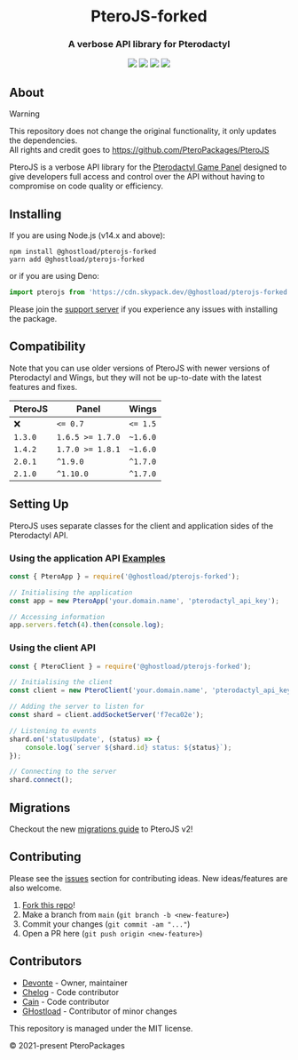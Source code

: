 <h1 align="center">PteroJS-forked</h1>
<h3 align="center"><strong>A verbose API library for Pterodactyl</strong></h3>
<p align="center"><a href="https://discord.com/invite/dwcfTjgn7S" type="_blank"><img src="https://img.shields.io/badge/discord-invite-5865f2?style=for-the-badge&logo=discord&logoColor=white"></a> <img src="https://img.shields.io/badge/version-2.2.2-3572A5?style=for-the-badge"> <img src="https://img.shields.io/github/issues/PteroPackages/PteroJS.svg?style=for-the-badge"> <a href="https://pteropackages.github.io/PteroJS/" type="_blank"><img src="https://img.shields.io/badge/docs-typedoc-e67e22?style=for-the-badge"></a></p>

## About
> [!WARNING]
> This repository does not change the original functionality, it only updates the dependencies. <br>
> All rights and credit goes to https://github.com/PteroPackages/PteroJS

PteroJS is a verbose API library for the [Pterodactyl Game Panel](https://pterodactyl.io) designed to give developers full access and control over the API without having to compromise on code quality or efficiency.

## Installing

If you are using Node.js (v14.x and above):

```
npm install @ghostload/pterojs-forked
yarn add @ghostload/pterojs-forked
```

or if you are using Deno:
```js
import pterojs from 'https://cdn.skypack.dev/@ghostload/pterojs-forked';
```

Please join the [support server](https://discord.com/invite/dwcfTjgn7S) if you experience any issues with installing the package.

## Compatibility

Note that you can use older versions of PteroJS with newer versions of Pterodactyl and Wings, but they will not be up-to-date with the latest features and fixes.

| PteroJS | Panel            | Wings    |
| ------- | ---------------- | -------- |
| ❌      | `<= 0.7`         | `<= 1.5` |
| `1.3.0` | `1.6.5 >= 1.7.0` | `~1.6.0` |
| `1.4.2` | `1.7.0 >= 1.8.1` | `~1.6.0` |
| `2.0.1` | `^1.9.0`         | `^1.7.0` |
| `2.1.0` | `^1.10.0`        | `^1.7.0` |

## Setting Up

PteroJS uses separate classes for the client and application sides of the Pterodactyl API.

### Using the application API [Examples](./examples/)

```js
const { PteroApp } = require('@ghostload/pterojs-forked');

// Initialising the application
const app = new PteroApp('your.domain.name', 'pterodactyl_api_key');

// Accessing information
app.servers.fetch(4).then(console.log);
```

### Using the client API

```js
const { PteroClient } = require('@ghostload/pterojs-forked');

// Initialising the client
const client = new PteroClient('your.domain.name', 'pterodactyl_api_key');

// Adding the server to listen for
const shard = client.addSocketServer('f7eca02e');

// Listening to events
shard.on('statusUpdate', (status) => {
    console.log(`server ${shard.id} status: ${status}`);
});

// Connecting to the server
shard.connect();
```

## Migrations

Checkout the new [migrations guide](./migrations/v2-0-1.md) to PteroJS v2!

## Contributing

Please see the [issues](https://github.com/PteroPackages/PteroJS/issues) section for contributing ideas. New ideas/features are also welcome.

1. [Fork this repo](https://github.com/PteroPackages/PteroJS/fork)!
2. Make a branch from `main` (`git branch -b <new-feature>`)
3. Commit your changes (`git commit -am "..."`)
4. Open a PR here (`git push origin <new-feature>`)

## Contributors

- [Devonte](https://github.com/devnote-dev) - Owner, maintainer
- [Chelog](https://github.com/chelog) - Code contributor
- [Cain](https://github.com/cainthebest) - Code contributor
- [GHostload](https://github.com/GHostload) - Contributor of minor changes

This repository is managed under the MIT license.

© 2021-present PteroPackages
